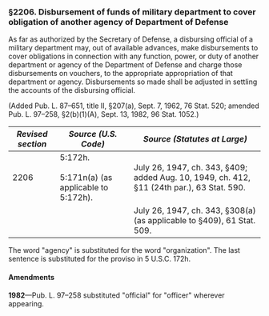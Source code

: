 ### §2206. Disbursement of funds of military department to cover obligation of another agency of Department of Defense ###

As far as authorized by the Secretary of Defense, a disbursing official of a military department may, out of available advances, make disbursements to cover obligations in connection with any function, power, or duty of another department or agency of the Department of Defense and charge those disbursements on vouchers, to the appropriate appropriation of that department or agency. Disbursements so made shall be adjusted in settling the accounts of the disbursing official.

(Added Pub. L. 87–651, title II, §207(a), Sept. 7, 1962, 76 Stat. 520; amended Pub. L. 97–258, §2(b)(1)(A), Sept. 13, 1982, 96 Stat. 1052.)

|*Revised section*|                *Source (U.S. Code)*                 |                               *Source (Statutes at Large)*                               |
|-----------------|-----------------------------------------------------|------------------------------------------------------------------------------------------|
|      2206       |5:172h.<br/><br/>5:171n(a) (as applicable to 5:172h).|July 26, 1947, ch. 343, §409; added Aug. 10, 1949, ch. 412, §11 (24th par.), 63 Stat. 590.|
|                 |                                                     |          July 26, 1947, ch. 343, §308(a) (as applicable to §409), 61 Stat. 509.          |

The word "agency" is substituted for the word "organization". The last sentence is substituted for the proviso in 5 U.S.C. 172h.

#### Amendments ####

**1982**—Pub. L. 97–258 substituted "official" for "officer" wherever appearing.